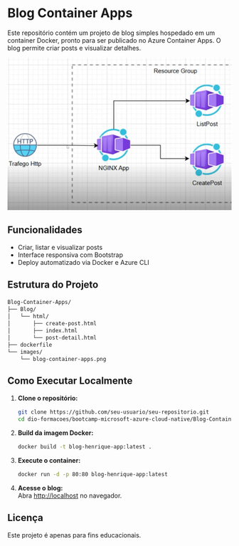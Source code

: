 # Blog Container Apps

Este repositório contém um projeto de blog simples hospedado em um container Docker, pronto para ser publicado no Azure Container Apps. O blog permite criar posts e visualizar detalhes.

<img src="images/blog-container-apps.png" alt="Blog Container Apps" width="600"/>

## Funcionalidades

- Criar, listar e visualizar posts
- Interface responsiva com Bootstrap
- Deploy automatizado via Docker e Azure CLI

## Estrutura do Projeto

```
Blog-Container-Apps/
├── Blog/
│   └── html/
│       ├── create-post.html
│       ├── index.html
│       └── post-detail.html
├── dockerfile
└── images/
    └── blog-container-apps.png
```

## Como Executar Localmente

1. **Clone o repositório:**
   ```sh
   git clone https://github.com/seu-usuario/seu-repositorio.git
   cd dio-formacoes/bootcamp-microsoft-azure-cloud-native/Blog-Container-Apps
   ```

2. **Build da imagem Docker:**
   ```sh
   docker build -t blog-henrique-app:latest .
   ```

3. **Execute o container:**
   ```sh
   docker run -d -p 80:80 blog-henrique-app:latest
   ```

4. **Acesse o blog:**  
   Abra [http://localhost](http://localhost) no navegador.

## Licença

Este projeto é apenas para fins educacionais.